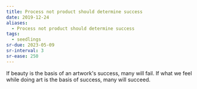 ```yaml
---
title: Process not product should determine success
date: 2019-12-24
aliases:
  - Process not product should determine success
tags:
  - seedlings
sr-due: 2023-05-09
sr-interval: 3
sr-ease: 250
---
```

If beauty is the basis of an artwork's success, many will fail. If what we feel while doing art is the basis of success, many will succeed.